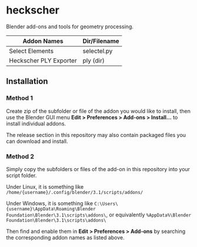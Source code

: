 # heckscher
Blender add-ons and tools for geometry processing.

| Addon Names | Dir/Filename |
| ------ | -------- |
| Select Elements | selectel.py |
| Heckscher PLY Exporter | ply (dir) |

## Installation
### Method 1
Create zip of the subfolder or file of the addon you would like to install, then use the Blender GUI menu **Edit > Preferences > Add-ons > Install...** to install individual addons.

The release section in this repository may also contain packaged files you can download and install.

### Method 2
Simply copy the subfolders or files of the add-on in this repository into your script folder.

Under Linux, it is something like `/home/{username}/.config/blender/3.1/scripts/addons/`

Under Windows, it is something like `C:\Users\{username}\AppData\Roaming\Blender Foundation\Blender\3.1\scripts\addons\`, or equivalently `%AppData%\Blender Foundation\Blender\3.1\scripts\addons\`

Then find and enable them in **Edit > Preferences > Add-ons** by searching the corresponding addon names as listed above.